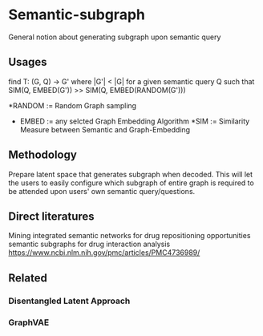 # Semantic-subgraph
General notion about generating subgraph upon semantic query

## Usages
find T: (G, Q) -> G' where |G'| < |G| for a given semantic query Q such that SIM(Q, EMBED(G')) >> SIM(Q, EMBED(RANDOM(G')))

*RANDOM := Random Graph sampling 
* EMBED := any selcted Graph Embedding Algorithm
*SIM := Similarity Measure between Semantic and Graph-Embedding

## Methodology
Prepare latent space that generates subgraph when decoded. This will let the users to easily configure which subgraph of entire graph is required to be attended upon users' own semantic query/questions.

## Direct literatures
Mining integrated semantic networks for drug repositioning opportunities
semantic subgraphs for drug interaction analysis
https://www.ncbi.nlm.nih.gov/pmc/articles/PMC4736989/

## Related
### Disentangled Latent Approach
### GraphVAE

